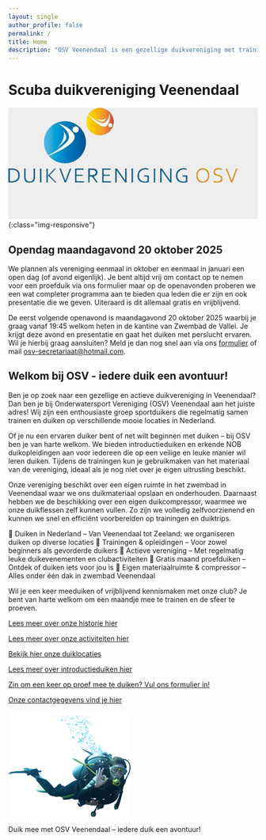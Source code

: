 ```yaml
---
layout: single
author_profile: false
permalink: /
title: Home
description: "OSV Veenendaal is een gezellige duikvereniging met trainingen in zwembad Veenendaal. Wij bieden introductieduiken, NOB opleidingen en gezamenlijke duiktrips in Nederland"
---
```


# Scuba duikvereniging Veenendaal

![OSV Veenendaal](/assets/images/duikvereniging-osv.jpg){:class="img-responsive"}

## Opendag maandagavond 20 oktober 2025

We plannen als vereniging eenmaal in oktober en eenmaal in januari een open dag (of avond eigenlijk). Je bent altijd vrij om contact op te nemen voor een proefduik via ons formulier maar op de openavonden proberen we een wat completer programma aan te bieden qua leden die er zijn en ook presentatie die we geven. Uiteraard is dit allemaal gratis en vrijblijvend.

De eerst volgende openavond is maandagavond 20 oktober 2025 waarbij je graag vanaf 19:45 welkom heten in de kantine van Zwembad de Vallei. Je krijgt deze avond en presentatie en gaat het duiken met perslucht ervaren. Wil je hierbij graag aansluiten? Meld je dan nog snel aan via ons [formulier](https://forms.gle/m65W1JCuBNnB5Rjd8) of mail <osv-secretariaat@hotmail.com>.

## Welkom bij OSV - iedere duik een avontuur!

Ben je op zoek naar een gezellige en actieve duikvereniging in Veenendaal? Dan ben je bij Onderwatersport Vereniging (OSV) Veenendaal aan het juiste adres! Wij zijn een enthousiaste groep sportduikers die regelmatig samen trainen en duiken op verschillende mooie locaties in Nederland.

Of je nu een ervaren duiker bent of net wilt beginnen met duiken – bij OSV ben je van harte welkom. We bieden introductieduiken en erkende NOB duikopleidingen aan voor iedereen die op een veilige en leuke manier wil leren duiken. Tijdens de trainingen kun je gebruikmaken van het materiaal van de vereniging, ideaal als je nog niet over je eigen uitrusting beschikt.

Onze vereniging beschikt over een eigen ruimte in het zwembad in Veenendaal waar we ons duikmateriaal opslaan en onderhouden. Daarnaast hebben we de beschikking over een eigen duikcompressor, waarmee we onze duikflessen zelf kunnen vullen. Zo zijn we volledig zelfvoorzienend en kunnen we snel en efficiënt voorbereiden op trainingen en duiktrips.

🔹 Duiken in Nederland – Van Veenendaal tot Zeeland: we organiseren duiken op diverse locaties
🔹 Trainingen & opleidingen – Voor zowel beginners als gevorderde duikers
🔹 Actieve vereniging – Met regelmatig leuke duikevenementen en clubactiviteiten
🔹 Gratis maand proefduiken – Ontdek of duiken iets voor jou is
🔹 Eigen materiaalruimte & compressor – Alles onder één dak in zwembad Veenendaal

Wil je een keer meeduiken of vrijblijvend kennismaken met onze club? Je bent van harte welkom om een maandje mee te trainen en de sfeer te proeven.

[Lees meer over onze historie hier](/wie-zijn-wij/)

[Lees meer over onze activiteiten hier](/wat-doen-wij/)

[Bekijk hier onze duiklocaties](/duiklocaties/)

[Lees meer over introductieduiken hier](/introductieduik/)

[Zin om een keer op proef mee te duiken? Vul ons formulier in!](https://forms.gle/m65W1JCuBNnB5Rjd8)

[Onze contactgegevens vind je hier](/contact/)

![duiker](assets/images/duiker.png)

Duik mee met OSV Veenendaal – iedere duik een avontuur!
